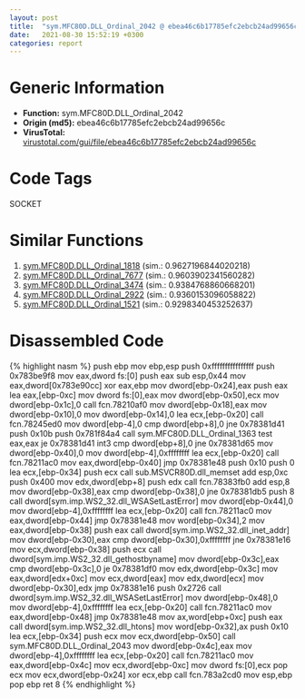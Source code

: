 ```yaml
---
layout: post
title:  "sym.MFC80D.DLL_Ordinal_2042 @ ebea46c6b17785efc2ebcb24ad99656c"
date:   2021-08-30 15:52:19 +0300
categories: report
---
```


# Generic Information
- **Function:** sym.MFC80D.DLL\_Ordinal\_2042
- **Origin (md5):** ebea46c6b17785efc2ebcb24ad99656c
- **VirusTotal:** [virustotal.com/gui/file/ebea46c6b17785efc2ebcb24ad99656c][virustotal_ref]

# Code Tags
<span class="tag" id="SOCKET">SOCKET</span>


# Similar Functions

1. [sym.MFC80D.DLL\_Ordinal\_1818][similar_1_ref] (sim.: 0.9627196844020218)
2. [sym.MFC80D.DLL\_Ordinal\_7677][similar_2_ref] (sim.: 0.9603902341560282)
3. [sym.MFC80D.DLL\_Ordinal\_3474][similar_3_ref] (sim.: 0.9384768860668201)
4. [sym.MFC80D.DLL\_Ordinal\_2922][similar_4_ref] (sim.: 0.9360153096058822)
5. [sym.MFC80D.DLL\_Ordinal\_1521][similar_5_ref] (sim.: 0.9298340453252637)


# Disassembled Code

{% highlight nasm %}
push ebp
mov ebp,esp
push 0xffffffffffffffff
push 0x783be9f8
mov eax,dword fs:[0]
push eax
sub esp,0x44
mov eax,dword[0x783e90cc]
xor eax,ebp
mov dword[ebp-0x24],eax
push eax
lea eax,[ebp-0xc]
mov dword fs:[0],eax
mov dword[ebp-0x50],ecx
mov dword[ebp-0x1c],0
call fcn.78210af0
mov dword[ebp-0x18],eax
mov dword[ebp-0x10],0
mov dword[ebp-0x14],0
lea ecx,[ebp-0x20]
call fcn.78245ed0
mov dword[ebp-4],0
cmp dword[ebp+8],0
jne 0x78381d41
push 0x10b
push 0x781f84a4
call sym.MFC80D.DLL_Ordinal_1363
test eax,eax
je 0x78381d41
int3 
cmp dword[ebp+8],0
jne 0x78381d65
mov dword[ebp-0x40],0
mov dword[ebp-4],0xffffffff
lea ecx,[ebp-0x20]
call fcn.78211ac0
mov eax,dword[ebp-0x40]
jmp 0x78381e48
push 0x10
push 0
lea ecx,[ebp-0x34]
push ecx
call sub.MSVCR80D.dll_memset
add esp,0xc
push 0x400
mov edx,dword[ebp+8]
push edx
call fcn.78383fb0
add esp,8
mov dword[ebp-0x38],eax
cmp dword[ebp-0x38],0
jne 0x78381db5
push 8
call dword[sym.imp.WS2_32.dll_WSASetLastError]
mov dword[ebp-0x44],0
mov dword[ebp-4],0xffffffff
lea ecx,[ebp-0x20]
call fcn.78211ac0
mov eax,dword[ebp-0x44]
jmp 0x78381e48
mov word[ebp-0x34],2
mov eax,dword[ebp-0x38]
push eax
call dword[sym.imp.WS2_32.dll_inet_addr]
mov dword[ebp-0x30],eax
cmp dword[ebp-0x30],0xffffffff
jne 0x78381e16
mov ecx,dword[ebp-0x38]
push ecx
call dword[sym.imp.WS2_32.dll_gethostbyname]
mov dword[ebp-0x3c],eax
cmp dword[ebp-0x3c],0
je 0x78381df0
mov edx,dword[ebp-0x3c]
mov eax,dword[edx+0xc]
mov ecx,dword[eax]
mov edx,dword[ecx]
mov dword[ebp-0x30],edx
jmp 0x78381e16
push 0x2726
call dword[sym.imp.WS2_32.dll_WSASetLastError]
mov dword[ebp-0x48],0
mov dword[ebp-4],0xffffffff
lea ecx,[ebp-0x20]
call fcn.78211ac0
mov eax,dword[ebp-0x48]
jmp 0x78381e48
mov ax,word[ebp+0xc]
push eax
call dword[sym.imp.WS2_32.dll_htons]
mov word[ebp-0x32],ax
push 0x10
lea ecx,[ebp-0x34]
push ecx
mov ecx,dword[ebp-0x50]
call sym.MFC80D.DLL_Ordinal_2043
mov dword[ebp-0x4c],eax
mov dword[ebp-4],0xffffffff
lea ecx,[ebp-0x20]
call fcn.78211ac0
mov eax,dword[ebp-0x4c]
mov ecx,dword[ebp-0xc]
mov dword fs:[0],ecx
pop ecx
mov ecx,dword[ebp-0x24]
xor ecx,ebp
call fcn.783a2cd0
mov esp,ebp
pop ebp
ret 8
{% endhighlight %}


[similar_1_ref]: /report/sym.MFC80D.DLL_Ordinal_1818@ebea46c6b17785efc2ebcb24ad99656c
[similar_2_ref]: /report/sym.MFC80D.DLL_Ordinal_7677@ebea46c6b17785efc2ebcb24ad99656c
[similar_3_ref]: /report/sym.MFC80D.DLL_Ordinal_3474@ebea46c6b17785efc2ebcb24ad99656c
[similar_4_ref]: /report/sym.MFC80D.DLL_Ordinal_2922@ebea46c6b17785efc2ebcb24ad99656c
[similar_5_ref]: /report/sym.MFC80D.DLL_Ordinal_1521@ebea46c6b17785efc2ebcb24ad99656c
[virustotal_ref]: https://www.virustotal.com/gui/file/ebea46c6b17785efc2ebcb24ad99656c